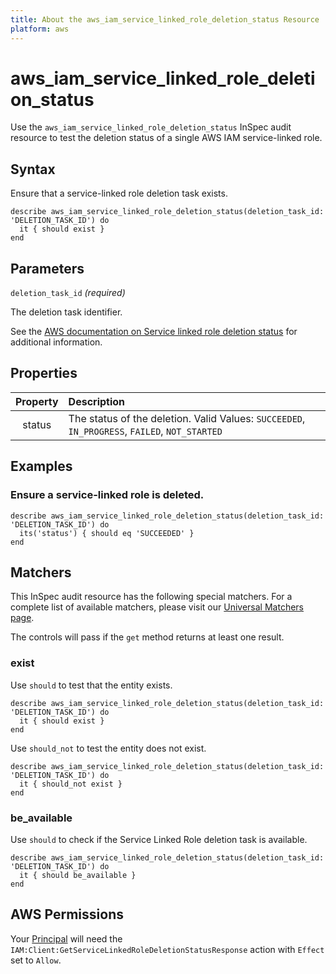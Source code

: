 ```yaml
---
title: About the aws_iam_service_linked_role_deletion_status Resource
platform: aws
---
```


# aws\_iam\_service\_linked\_role\_deletion\_status

Use the `aws_iam_service_linked_role_deletion_status` InSpec audit resource to test the deletion status of a single AWS IAM service-linked role.

## Syntax

Ensure that a service-linked role deletion task exists.

    describe aws_iam_service_linked_role_deletion_status(deletion_task_id: 'DELETION_TASK_ID') do
      it { should exist }
    end

## Parameters

`deletion_task_id` _(required)_

The deletion task identifier.

See the [AWS documentation on Service linked role deletion status](https://docs.aws.amazon.com/AWSCloudFormation/latest/UserGuide/aws-resource-iam-servicelinkedrole.html) for additional information.

## Properties

| Property | Description |
| :---: | :--- |
| status | The status of the deletion. Valid Values: `SUCCEEDED`, `IN_PROGRESS`, `FAILED`, `NOT_STARTED` |

## Examples

### Ensure a service-linked role is deleted.

    describe aws_iam_service_linked_role_deletion_status(deletion_task_id: 'DELETION_TASK_ID') do
      its('status') { should eq 'SUCCEEDED' }
    end

## Matchers

This InSpec audit resource has the following special matchers. For a complete list of available matchers, please visit our [Universal Matchers page](https://www.inspec.io/docs/reference/matchers/).

The controls will pass if the `get` method returns at least one result.

### exist

Use `should` to test that the entity exists.

    describe aws_iam_service_linked_role_deletion_status(deletion_task_id: 'DELETION_TASK_ID') do
      it { should exist }
    end

Use `should_not` to test the entity does not exist.

    describe aws_iam_service_linked_role_deletion_status(deletion_task_id: 'DELETION_TASK_ID') do
      it { should_not exist }
    end

### be_available

Use `should` to check if the Service Linked Role deletion task is available.

    describe aws_iam_service_linked_role_deletion_status(deletion_task_id: 'DELETION_TASK_ID') do
      it { should be_available }
    end

## AWS Permissions

Your [Principal](https://docs.aws.amazon.com/IAM/latest/UserGuide/intro-structure.html#intro-structure-principal) will need the `IAM:Client:GetServiceLinkedRoleDeletionStatusResponse` action with `Effect` set to `Allow`.
